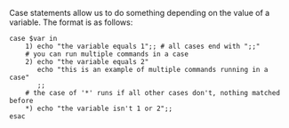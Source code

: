 Case statements allow us to do something depending on the value of a variable.
The format is as follows:

	case $var in
		1) echo "the variable equals 1";; # all cases end with ";;"
		# you can run multiple commands in a case
		2) echo "the variable equals 2"
		   echo "this is an example of multiple commands running in a case"
		   ;;
		# the case of '*' runs if all other cases don't, nothing matched before
		*) echo "the variable isn't 1 or 2";;
	esac
